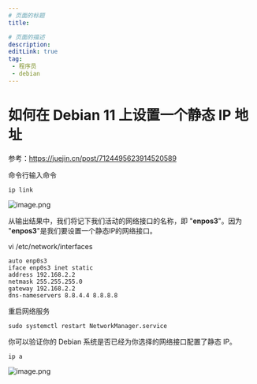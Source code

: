 ```yaml
---
# 页面的标题
title: 

# 页面的描述
description:
editLink: true
tag:
 - 程序员
 - debian
---
```

# 如何在 Debian 11 上设置一个静态 IP 地址
参考：https://juejin.cn/post/7124495623914520589


命令行输入命令
```shell
ip link
```

![image.png](https://qifei-blog-1256009448.cos.ap-chengdu.myqcloud.com/qifei-blog/20240514093203.png)

从输出结果中，我们将记下我们活动的网络接口的名称，即 "**enpos3**"。因为 "**enpos3**"是我们要设置一个静态IP的网络接口。

vi /etc/network/interfaces

```
auto enp0s3
iface enp0s3 inet static
address 192.168.2.2
netmask 255.255.255.0
gateway 192.168.2.2
dns-nameservers 8.8.4.4 8.8.8.8
```

重启网络服务
```shell
sudo systemctl restart NetworkManager.service
```

你可以验证你的 Debian 系统是否已经为你选择的网络接口配置了静态 IP。

```shell
ip a
```

![image.png](https://qifei-blog-1256009448.cos.ap-chengdu.myqcloud.com/qifei-blog/20240514093330.png)